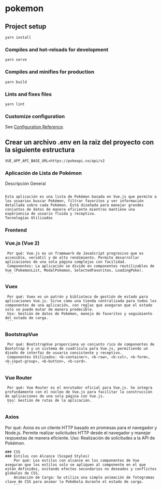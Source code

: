 # pokemon

## Project setup
```
yarn install
```

### Compiles and hot-reloads for development
```
yarn serve
```

### Compiles and minifies for production
```
yarn build
```

### Lints and fixes files
```
yarn lint
```

### Customize configuration
See [Configuration Reference](https://cli.vuejs.org/config/).


## Crear un archivo .env en la raiz del proyecto con la siguiente estructura
```
VUE_APP_API_BASE_URL=https://pokeapi.co/api/v2
```

### Aplicación de Lista de Pokémon

Descripción General
```

Esta aplicación es una lista de Pokémon basada en Vue.js que permite a los usuarios buscar Pokémon, filtrar favoritos y ver información detallada sobre cada Pokémon. Está diseñada para manejar grandes conjuntos de datos de manera eficiente mientras mantiene una experiencia de usuario fluida y receptiva.
Tecnologías Utilizadas
```

### Frontend
### Vue.js (Vue 2)
     Por qué: Vue.js es un framework de JavaScript progresivo que es accesible, versátil y de alto rendimiento. Permite desarrollar aplicaciones de una sola página complejas con facilidad.
     Componentes: La aplicación se divide en componentes reutilizables de Vue (PokemonList, ModalPokemon, SelectedFavorites, LoadingPoke).
     ```
 ### Vuex
     Por qué: Vuex es un patrón y biblioteca de gestión de estado para aplicaciones Vue.js. Sirve como una tienda centralizada para todos los componentes de una aplicación, con reglas que aseguran que el estado solo se puede mutar de manera predecible.
     Uso: Gestión de datos de Pokémon, manejo de favoritos y seguimiento del estado de carga.
     ```
 ### BootstrapVue
     Por qué: BootstrapVue proporciona un conjunto rico de componentes de Bootstrap 4 y un sistema de cuadrícula para Vue.js, permitiendo un diseño de interfaz de usuario consistente y receptivo.
     Componentes Utilizados: <b-container>, <b-row>, <b-col>, <b-form>, <b-input-group>, <b-button>, <b-card>.
     ```
 ### Vue Router
     Por qué: Vue Router es el enrutador oficial para Vue.js. Se integra profundamente con el núcleo de Vue.js para facilitar la construcción de aplicaciones de una sola página con Vue.js.
     Uso: Gestión de rutas de la aplicación.
     ```
### Axios
 Por qué: Axios es un cliente HTTP basado en promesas para el navegador y Node.js. Permite realizar solicitudes HTTP desde el navegador y manejar respuestas de manera eficiente.
 Uso: Realización de solicitudes a la API de Pokémon.
 ```
 ### CSS
 ### Estilos con Alcance (Scoped Styles)
     Por qué: Los estilos con alcance en los componentes de Vue aseguran que los estilos solo se apliquen al componente en el que están definidos, evitando efectos secundarios no deseados y conflictos globales de CSS.
     Animación de Carga: Se utiliza una simple animación de fotogramas clave de CSS para animar la Pokébola durante el estado de carga.
     ```